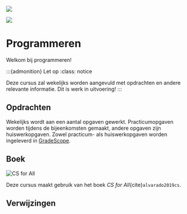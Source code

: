 ![](../images/header.jpg)

![](../images/itan_logo_black_wordmark.png)

# Programmeren

Welkom bij programmeren!

:::{admonition} Let op
:class: notice

Deze cursus zal wekelijks worden aangevuld met opdrachten en andere relevante informatie. Dit is werk in uitvoering!
:::

## Opdrachten

Wekelijks wordt aan een aantal opgaven gewerkt. Practicumopgaven worden tijdens de bijeenkomsten gemaakt, andere opgaven zijn huiswerkopgaven. Zowel practicum- als huiswerkopgaven worden ingeleverd in [GradeScope](https://www.gradescope.com/).

## Boek

![CS for All](../images/cs_for_all.jpg)

Deze cursus maakt gebruik van het boek *CS for All*{cite}`alvarado2019cs`.

## Verwijzingen

```{bibliography}
```

